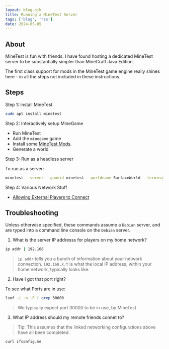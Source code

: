 ```yaml
---
layout: blog.njk
title: Running a MineTest Server
tags: ['blog', 'rss']
date: 2024-05-05
---
```


## About

MineTest is fun with friends. I have found hosting a dedicated MineTest server to be substantially simpler than MineCraft Java Edition. 

The first class support for mods in the MineTest game engine really shines here - in all the steps not included in these instructions.

## Steps

Step 1: Install MineTest

```sh
sudo apt install minetest
```

Step 2: Interactively setup MineGame

- Run MineTest
- Add the `minegame` game
- Install some [MineTest Mods](/blog/minetest/mods/).
- Generate a world

Step  3: Run as a headless server

To run as a server:

```sh
minetest --server --gameid minetest --worldname SurfaceWorld --terminal
```

Step 4: Various Network Stuff

- [Allowing External Players to Connect](https://wiki.minetest.net/Setting_up_a_server#Allowing_external_players_to_connect)

## Troubleshooting

Unless otherwise specified, these commands assume a `Debian` server, and are typed into a command line console on the `Debian` server.

1. What is the server IP addresss for players on my home network? 

```sh
ip addr | 192.168
```

> `ip addr` tells you a bunch of information about your network connection.
> `192.168.X.Y` is what the local IP address, within your home network, typically looks like.

2. Have I got that port right?

To see what Ports are in use:

```sh
lsof -i -n -P | grep 30000
```

> We typically expect port 30000 to be in use, by MineTest

3. What IP address should my remote friends connet to?

>Tip: This assumes that the linked networking configurations above have all been completed.

```sh
curl ifconfig.me
```